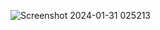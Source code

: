 ![Screenshot 2024-01-31 025213](https://github.com/mdtahseenraza/My-Website/assets/114172906/08728b98-eb1b-4ccd-ac15-5be94ff20b7c)

